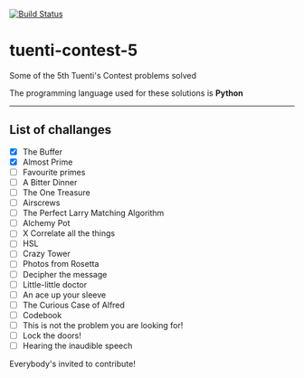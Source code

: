 [![Build Status](https://travis-ci.org/joanlopez/tuenti-contest-5.svg?branch=master)](https://travis-ci.org/joanlopez/tuenti-contest-5)
# tuenti-contest-5
Some of the 5th Tuenti's Contest problems solved

The programming language used for these solutions is **Python**

------------------
List of challanges
------------------

- [X] The Buffer
- [x] Almost Prime
- [ ] Favourite primes
- [ ] A Bitter Dinner
- [ ] The One Treasure
- [ ] Airscrews
- [ ] The Perfect Larry Matching Algorithm
- [ ] Alchemy Pot
- [ ] X Correlate all the things
- [ ] HSL
- [ ] Crazy Tower
- [ ] Photos from Rosetta
- [ ] Decipher the message
- [ ] Little-little doctor
- [ ] An ace up your sleeve
- [ ] The Curious Case of Alfred
- [ ] Codebook
- [ ] This is not the problem you are looking for!
- [ ] Lock the doors!
- [ ] Hearing the inaudible speech

Everybody's invited to contribute!
